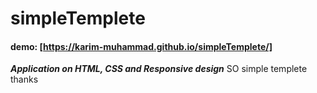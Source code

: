 # simpleTemplete
#### demo: [https://karim-muhammad.github.io/simpleTemplete/]
***Application on HTML, CSS and Responsive design***
SO simple templete
thanks

